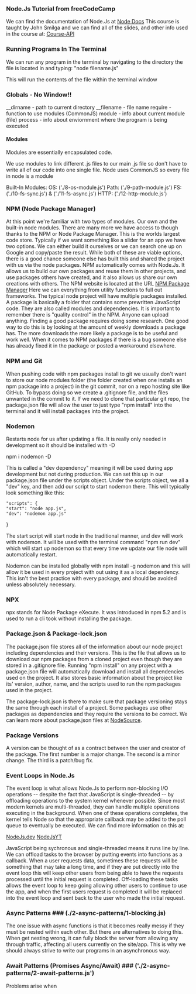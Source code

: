 ### Node.Js Tutorial from freeCodeCamp ###
We can find the documentation of Node.Js at [Node Docs]('nodejs.org/docs/latest/api')
This course is taught by John Smilga and we can find all of the slides, and other info used in the course at:
[Course-API]('course-api.com')

### Running Programs In The Terminal ###
We can run any program in the terminal by navigating to the directory the file is located in and typing:
    "node filename.js"

This will run the contents of the file within the terminal window

### Globals - No Window!! ###

__dirname   - path to current directory
__filename  - file name
require     - function to use modules (CommonJS)
module      - info about current module (file)
process     - info about enviornment where the program is being executed

#### Modules ###

Modules are essentially encapsulated code.

We use modules to link different .js files to our main .js file so don't have to write all of our code into one single file.
Node uses CommonJS so every file in node is a module

Built-In Modules:
    OS: ('./8-os-module.js')
    Path: ('./9-path-module.js')
    FS: ('./10-fs-sync.js') & ('./11-fs-async.js')
    HTTP: ('./12-http-module.js')

### NPM (Node Package Manager) ###

At this point we're familiar with two types of modules. Our own and the built-in node modules. There are many more we have access
to though thanks to the NPM or Node Package Manager. This is the worlds largest code store. Typically if we want something like a 
slider for an app we have two options. We can either build it ourselves or we can search one up on Google and copy/paste the result.
While both of these are viable options, there is a good chance someone else has built this and shared the project with us via the 
node packages. NPM automatically comes with Node.Js. It allows us to build our own packages and reuse them in other projects, and 
use packages others have created, and it also allows us share our own creations with others. The NPM website is located at the URL
    [NPM Package Manager]('npmjs.com') 
Here we can everything from utility functions to full out frameworks. The typical node project will have multiple packages installed.
A package is basically a folder that contains some prewritten JavaScript code. They are also called modules and dependencies. It is 
important to remember there is "quality control" in the NPM. Anyone can upload anything. Finding a good package requires doing some 
research. One good way to do this is by looking at the amount of weekly downloads a package has. The more downloads the more likely
a package is to be useful and work well. When it comes to NPM packages if there is a bug someone else has already fixed it in the 
package or posted a workaround elsewhere.

### NPM and Git ###

When pushing code with npm packages install to git we usually don't want to store our node modules folder (the folder created when one
installs an npm package into a project) in the git commit, nor on a repo hosting site like GitHub. To bypass doing so we create a .gitignore
file, and the files unwanted in the commit to it. If we need to clone that particular git repo, the package.json file will allow the
user to just type "npm install" into the terminal and it will install packages into the project.

### Nodemon ###

Restarts node for us after updating a file. It is really only needed in development so it should be installed with -D

npm i nodemon -D

This is called a "dev dependency" meaning it will be used during app development but not during production. We can set this up in our
package.json file under the scripts object. Under the scripts object, we all a "dev" key, and then add our script to start nodemon there.
This will typically look something like this:

    "scripts": {
    "start": "node app.js",
    "dev": "nodemon app.js"
  }

The start script will start node in the traditional manner, and dev will work with nodemon. It will be used with the terminal command
"npm run dev" which will start up nodemon so that every time we update our file node will automatically restart. 

Nodemon can be installed globally with npm install -g nodemon and this will allow it be used in every project with out using it as a 
local dependency. This isn't the best practice with every package, and should be avoided unless absolutely necessary.

### NPX ###

npx stands for Node Package eXecute. It was introduced in npm 5.2 and is used to run a cli took without installing the package.

### Package.json & Package-lock.json ###

The package.json file stores all of the information about our node project including dependencies and their versions. This is the file
that allows us to download our npm packages from a cloned project even though they are stored in a .gitignore file. Running "npm install"
on any project with a package.json file will automatically download and install all dependencies used on the project. It also stores basic
information about the project like its' version, author, name, and the scripts used to run the npm packages used in the project.

The package-lock.json is there to make sure that package versioning stays the same through each install of a project. Some packages
use other packages as dependencies and they require the versions to be correct. We can learn more about package.json files at
[NodeSource]('https://nodesource.com/blog/the-basics-of-package-json/').

### Package Versions ###

A version can be thought of as a contract between the user and creator of the package. The first number is a major change. The second is a 
minor change. The third is a patch/bug fix.

### Event Loops in Node.Js ###

The event loop is what allows Node.Js to perform non-blocking I/O operations -- despite the fact that JavaScript is single-threaded -- by 
offloading operations to the system kernel whenever possible. Since most modern kernels are multi-threaded, they can handle multiple operations
executing in the background. When one of these operations completes, the kernel tells Node so that the appropriate callback may be added to the
poll queue to eventually be executed. We can find more information on this at:

[NodeJs.dev]('https://nodejs.org/en/learn/asynchronous-work/event-loop-timers-and-nexttick')
[NodeJsYT]('https://www.youtube.com/watch?v=PNa9OMajw9w&ab_channel=node.js')

JavaScript being sychronous and single-threaded means it runs line by line. We can offload tasks to the browser by putting events into functions 
as a callback. When a user requests data, sometimes these requests will be something that may take a long time, and if they are put directly into 
the event loop this will keep other users from being able to have the requests processed until the initial request is completed. Off-loading these 
tasks allows the event loop to keep going allowing other users to continue to use the app, and when the first users request is completed it will be 
replaced into the event loop and sent back to the user who made the initial request.

### Async Patterns ### (./2-async-patterns/1-blocking.js)

The one issue with async functions is that it becomes really messy if they must be nested within each other. But there are alternatives to doing this. 
When get nesting wrong, it can fully block the server from allowing any through traffic, affecting all users currently on the site/app. This is why we
should always strive to write our programs in an asynchronous way.

### Await Patterns (Promises Async/Await) ### ('./2-async-patterns/2-await-patterns.js')

Problems arise when 
